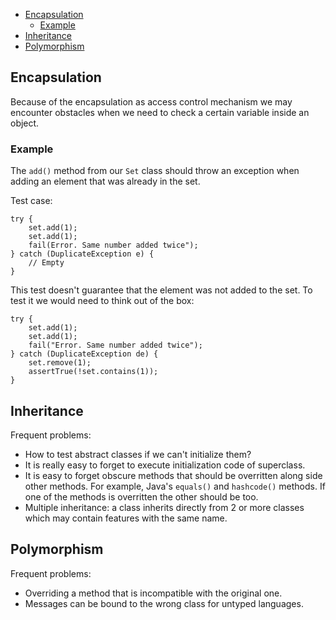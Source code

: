 

<!-- toc -->

- [Encapsulation](#encapsulation)
  * [Example](#example)
- [Inheritance](#inheritance)
- [Polymorphism](#polymorphism)

<!-- tocstop -->

## Encapsulation

Because of the encapsulation as access control mechanism we may encounter obstacles when we need to check a certain variable inside an object.

### Example

The `add()` method from our `Set` class should throw an exception when adding an element that was already in the set.

Test case:

```
try {
    set.add(1);
    set.add(1);
    fail(Error. Same number added twice");
} catch (DuplicateException e) {
    // Empty
}
```

This test doesn't guarantee that the element was not added to the set. To test it we would need to think out of the box:

```
try {
    set.add(1);
    set.add(1);
    fail("Error. Same number added twice");
} catch (DuplicateException de) {
    set.remove(1);
    assertTrue(!set.contains(1));
}
```

## Inheritance

Frequent problems:

- How to test abstract classes if we can't initialize them?
- It is really easy to forget to execute initialization code of superclass.
- It is easy to forget obscure methods that should be overritten along side other methods. For example, Java's `equals()` and `hashcode()` methods. If one of the methods is overritten the other should be too.
- Multiple inheritance: a class inherits directly from 2 or more classes which may contain features with the same name.

## Polymorphism

Frequent problems:

- Overriding a method that is incompatible with the original one.
- Messages can be bound to the wrong class for untyped languages.
